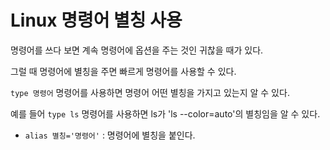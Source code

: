 # Linux 명령어 별칭 사용

명령어를 쓰다 보면 계속 명령어에 옵션을 주는 것인 귀찮을 때가 있다.

그럴 때 명령어에 별칭을 주면 빠르게 명령어를 사용할 수 있다.

`type 명령어` 명령어를 사용하면 명령어 어떤 별칭을 가지고 있는지 알 수 있다.

예를 들어 `type ls` 명령어를 사용하면 ls가 'ls --color=auto'의 별칭임을 알 수 있다.

- `alias 별칭='명령어'` : 명령어에 별칭을 붙인다.
